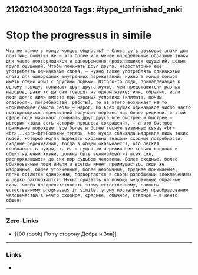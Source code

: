 21202104300128
Tags: #type_unfinished_anki
---
# Stop the progressus in simile

    Что же такое в конце концов общность? – Слова суть звуковые знаки для понятий; понятия же – это более или менее определенные образные знаки для часто повторяющихся и одновременно проявляющихся ощущений, целых групп ощущений. Чтобы понимать друг друга, недостаточно еще употреблять одинаковые слова, – нужно также употреблять одинаковые слова для однородных внутренних переживаний; нужно в конце концов иметь общий опыт с другими людьми. Оттого-то люди, принадлежащие к одному народу, понимают друг друга лучше, чем представители разных народов, даже когда они говорят на одном языке; или, обратно, если люди долго жили вместе при сходных условиях (климата, почвы, опасности, потребностей, работы), то из этого возникает нечто «понимающее самого себя» – народ. Во всех душах одинаковое число часто повторяющихся переживаний получает перевес над более редкими: в этой сфере люди начинают понимать друг друга все быстрее и быстрее – история языка есть история процесса сокращения, – а это быстрое понимание порождает все более и более тесную взаимную связь.<br><br>...<br><br>Положим теперь, что нужда сближала издревле лишь таких людей, которые могли выражать сходными знаками сходные потребности, сходные переживания, тогда в общем оказывается, что легкая сообщаемость нужды, т. е. в сущности переживание только средних и общих явлений жизни, должна быть величайшею из всех сил, распоряжавшихся до сих пор судьбою человека. Более сходные, более обыкновенные люди имели и всегда имеют преимущество, люди же избранные, более утонченные, более необычные, труднее понимаемые, легко остаются одинокими, подвергаются в своем разобщении злоключениям и редко распложаются. Нужно призвать на помощь чудовищные обратные силы, чтобы воспрепятствовать этому естественному, слишком естественному progressus in simile, этому постепенному преобразованию человечества в нечто сходное, среднее, обычное, стадное – в нечто общее!

---
### Zero-Links
- [[00 (book) По ту сторону Добра и Зла]]
---
### Links
-
